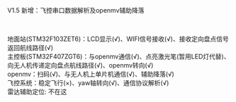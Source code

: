 V1.5 新增：飞控串口数据解析及openmv辅助降落

 

地面站(STM32F103ZET6)：LCD显示(√)、WIFI信号接收(√)、接收定向盘点信号返回航线路径(√)  
主控板(STM32F407ZGT6)：与openmv通信(√)、点亮激光笔(暂用LED灯代替)、向无人机传递定向盘点航线路径(√)、openmv转向(√)  
openmv：扫码(√)、与无人机上单片机通信(√)、辅助降落(√)  
飞控系统：稳定飞行(×)、yaw轴转向(√)、通信协议解析(√)  
雷达辅助定位: 不在这


